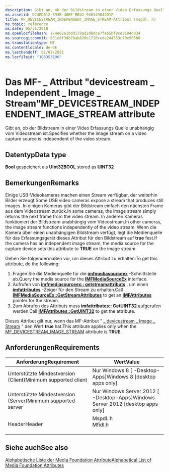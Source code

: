 ```yaml
---
description: Gibt an, ob der Bildstream in einer Video Erfassungs Quelle unabhängig vom Videostream ist.
ms.assetid: DC4ED612-593B-40BF-BB42-946149042D1F
title: MF_DEVICESTREAM_INDEPENDENT_IMAGE_STREAM-Attribut (mspdl. h)
ms.topic: reference
ms.date: 05/31/2018
ms.openlocfilehash: 174e62a1bdd178ad2d8dce7fab5bf9ce3104d834
ms.sourcegitcommit: 831e8f3db78ab820e1710cede244553c70e50500
ms.translationtype: MT
ms.contentlocale: de-DE
ms.lasthandoff: 01/07/2021
ms.locfileid: "106353196"
---
```

# <a name="mf_devicestream_independent_image_stream-attribute"></a><span data-ttu-id="73c11-103">Das MF- \_ Attribut "devicestream \_ Independent \_ Image \_ Stream"</span><span class="sxs-lookup"><span data-stu-id="73c11-103">MF\_DEVICESTREAM\_INDEPENDENT\_IMAGE\_STREAM attribute</span></span>

<span data-ttu-id="73c11-104">Gibt an, ob der Bildstream in einer Video Erfassungs Quelle unabhängig vom Videostream ist.</span><span class="sxs-lookup"><span data-stu-id="73c11-104">Specifies whether the image stream on a video capture source is independent of the video stream.</span></span>

## <a name="data-type"></a><span data-ttu-id="73c11-105">Datentyp</span><span class="sxs-lookup"><span data-stu-id="73c11-105">Data type</span></span>

<span data-ttu-id="73c11-106">**Bool** gespeichert als **UInt32**</span><span class="sxs-lookup"><span data-stu-id="73c11-106">**BOOL** stored as **UINT32**</span></span>

## <a name="remarks"></a><span data-ttu-id="73c11-107">Bemerkungen</span><span class="sxs-lookup"><span data-stu-id="73c11-107">Remarks</span></span>

<span data-ttu-id="73c11-108">Einige USB-Videokameras machen einen Stream verfügbar, der weiterhin Bilder erzeugt.</span><span class="sxs-lookup"><span data-stu-id="73c11-108">Some USB video cameras expose a stream that produces still images.</span></span> <span data-ttu-id="73c11-109">In einigen Kameras gibt der Bildstream einfach den nächsten Frame aus dem Videostream zurück.</span><span class="sxs-lookup"><span data-stu-id="73c11-109">In some cameras, the image stream simply returns the next frame from the video stream.</span></span> <span data-ttu-id="73c11-110">In anderen Kameras funktioniert der Bildstream unabhängig vom Videostream.</span><span class="sxs-lookup"><span data-stu-id="73c11-110">In other cameras, the image stream functions independently of the video stream.</span></span> <span data-ttu-id="73c11-111">Wenn die Kamera über einen unabhängigen Bildstream verfügt, legt die Medienquelle für das Erfassungsgerät dieses Attribut für den Bildstream auf **true** fest.</span><span class="sxs-lookup"><span data-stu-id="73c11-111">If the camera has an independent image stream, the media source for the capture device sets this attribute to **TRUE** on the image stream.</span></span>

<span data-ttu-id="73c11-112">Gehen Sie folgendermaßen vor, um dieses Attribut zu erhalten:</span><span class="sxs-lookup"><span data-stu-id="73c11-112">To get this attribute, do the following:</span></span>

1.  <span data-ttu-id="73c11-113">Fragen Sie die Medienquelle für die [**imfmediasourceex**](/windows/desktop/api/mfidl/nn-mfidl-imfmediasourceex) -Schnittstelle ab.</span><span class="sxs-lookup"><span data-stu-id="73c11-113">Query the media source for the [**IMFMediaSourceEx**](/windows/desktop/api/mfidl/nn-mfidl-imfmediasourceex) interface.</span></span>
2.  <span data-ttu-id="73c11-114">Aufrufen von [**imfmediasourceex:: getstreamattributs**](/windows/desktop/api/mfidl/nf-mfidl-imfmediasourceex-getstreamattributes) , um einen [**imfattributes**](/windows/desktop/api/mfobjects/nn-mfobjects-imfattributes) -Zeiger für den Stream zu erhalten.</span><span class="sxs-lookup"><span data-stu-id="73c11-114">Call [**IMFMediaSourceEx::GetStreamAttributes**](/windows/desktop/api/mfidl/nf-mfidl-imfmediasourceex-getstreamattributes) to get an [**IMFAttributes**](/windows/desktop/api/mfobjects/nn-mfobjects-imfattributes) pointer for the stream.</span></span>
3.  <span data-ttu-id="73c11-115">Zum Abrufen des Attributs muss [**imfattributes:: GetUINT32**](/windows/desktop/api/mfobjects/nf-mfobjects-imfattributes-getuint32) aufgerufen werden.</span><span class="sxs-lookup"><span data-stu-id="73c11-115">Call [**IMFAttributes::GetUINT32**](/windows/desktop/api/mfobjects/nf-mfobjects-imfattributes-getuint32) to get the attribute.</span></span>

<span data-ttu-id="73c11-116">Dieses Attribut gilt nur, wenn das MF-Attribut " [ \_ devicestream \_ Image \_ Stream](mf-devicestream-image-stream.md) " den Wert **true** hat.</span><span class="sxs-lookup"><span data-stu-id="73c11-116">This attribute applies only when the [MF\_DEVICESTREAM\_IMAGE\_STREAM](mf-devicestream-image-stream.md) attribute is **TRUE**.</span></span>

## <a name="requirements"></a><span data-ttu-id="73c11-117">Anforderungen</span><span class="sxs-lookup"><span data-stu-id="73c11-117">Requirements</span></span>



| <span data-ttu-id="73c11-118">Anforderung</span><span class="sxs-lookup"><span data-stu-id="73c11-118">Requirement</span></span> | <span data-ttu-id="73c11-119">Wert</span><span class="sxs-lookup"><span data-stu-id="73c11-119">Value</span></span> |
|-------------------------------------|------------------------------------------------------------------------------------|
| <span data-ttu-id="73c11-120">Unterstützte Mindestversion (Client)</span><span class="sxs-lookup"><span data-stu-id="73c11-120">Minimum supported client</span></span><br/> | <span data-ttu-id="73c11-121">Nur Windows 8 \[ -Desktop-Apps\]</span><span class="sxs-lookup"><span data-stu-id="73c11-121">Windows 8 \[desktop apps only\]</span></span><br/>                                         |
| <span data-ttu-id="73c11-122">Unterstützte Mindestversion (Server)</span><span class="sxs-lookup"><span data-stu-id="73c11-122">Minimum supported server</span></span><br/> | <span data-ttu-id="73c11-123">Nur Windows Server 2012 \[ -Desktop-Apps\]</span><span class="sxs-lookup"><span data-stu-id="73c11-123">Windows Server 2012 \[desktop apps only\]</span></span><br/>                               |
| <span data-ttu-id="73c11-124">Header</span><span class="sxs-lookup"><span data-stu-id="73c11-124">Header</span></span><br/>                   | <dl> <span data-ttu-id="73c11-125"><dt>Mspdl. h</dt></span><span class="sxs-lookup"><span data-stu-id="73c11-125"><dt>Mfidl.h</dt></span></span> </dl> |



## <a name="see-also"></a><span data-ttu-id="73c11-126">Siehe auch</span><span class="sxs-lookup"><span data-stu-id="73c11-126">See also</span></span>

<dl> <dt>

[<span data-ttu-id="73c11-127">Alphabetische Liste der Media Foundation Attribute</span><span class="sxs-lookup"><span data-stu-id="73c11-127">Alphabetical List of Media Foundation Attributes</span></span>](alphabetical-list-of-media-foundation-attributes.md)
</dt> </dl>

 

 




